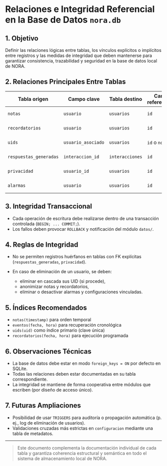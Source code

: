# Relaciones e Integridad Referencial en la Base de Datos `nora.db`

## 1. Objetivo

Definir las relaciones lógicas entre tablas, los vínculos explícitos o implícitos entre registros y las medidas de integridad que deben mantenerse para garantizar consistencia, trazabilidad y seguridad en la base de datos local de NORA.

## 2. Relaciones Principales Entre Tablas

| Tabla origen           | Campo clave        | Tabla destino   | Campo referenciado | Relación     |
| ---------------------- | ------------------ | --------------- | ------------------ | ------------ |
| `notas`                | `usuario`          | `usuarios`      | `id`               | FK opcional  |
| `recordatorios`        | `usuario`          | `usuarios`      | `id`               | FK opcional  |
| `uids`                 | `usuario_asociado` | `usuarios`      | `id` o `nombre`    | FK opcional  |
| `respuestas_generadas` | `interaccion_id`   | `interacciones` | `id`               | FK explícita |
| `privacidad`           | `usuario_id`       | `usuarios`      | `id`               | FK estricta  |
| `alarmas`              | `usuario`          | `usuarios`      | `id`               | FK opcional  |

## 3. Integridad Transaccional

* Cada operación de escritura debe realizarse dentro de una transacción controlada (`BEGIN; ... COMMIT;`).
* Los fallos deben provocar `ROLLBACK` y notificación del módulo `datos/`.

## 4. Reglas de Integridad

* No se permiten registros huérfanos en tablas con FK explícitas (`respuestas_generadas`, `privacidad`).
* En caso de eliminación de un usuario, se deben:

  * eliminar en cascada sus UID (si procede),
  * anonimizar notas y recordatorios,
  * eliminar o desactivar alarmas y configuraciones vinculadas.

## 5. Índices Recomendados

* `notas(timestamp)` para orden temporal
* `eventos(fecha, hora)` para recuperación cronológica
* `uids(uid)` como índice primario (clave única)
* `recordatorios(fecha, hora)` para ejecución programada

## 6. Observaciones Técnicas

* La base de datos debe estar en modo `foreign_keys = ON` por defecto en SQLite.
* Todas las relaciones deben estar documentadas en su tabla correspondiente.
* La integridad se mantiene de forma cooperativa entre módulos que escriben (por diseño de acceso único).

## 7. Futuras Ampliaciones

* Posibilidad de usar `TRIGGERS` para auditoría o propagación automática (p. ej., log de eliminación de usuarios).
* Validaciones cruzadas más estrictas en `configuracion` mediante una tabla de metadatos.

---

> Este documento complementa la documentación individual de cada tabla y garantiza coherencia estructural y semántica en todo el sistema de almacenamiento local de NORA.
